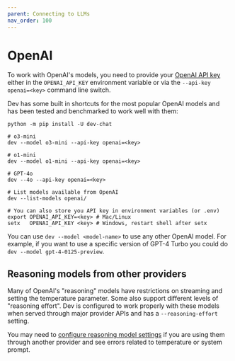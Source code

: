 ```yaml
---
parent: Connecting to LLMs
nav_order: 100
---
```


# OpenAI

To work with OpenAI's models, you need to provide your
[OpenAI API key](https://help.openai.com/en/articles/4936850-where-do-i-find-my-secret-api-key)
either in the `OPENAI_API_KEY` environment variable or
via the `--api-key openai=<key>` command line switch.

Dev has some built in shortcuts for the most popular OpenAI models and
has been tested and benchmarked to work well with them:

```
python -m pip install -U dev-chat

# o3-mini
dev --model o3-mini --api-key openai=<key>

# o1-mini
dev --model o1-mini --api-key openai=<key>

# GPT-4o
dev --4o --api-key openai=<key>

# List models available from OpenAI
dev --list-models openai/

# You can also store you API key in environment variables (or .env)
export OPENAI_API_KEY=<key> # Mac/Linux
setx   OPENAI_API_KEY <key> # Windows, restart shell after setx
```

You can use `dev --model <model-name>` to use any other OpenAI model.
For example, if you want to use a specific version of GPT-4 Turbo
you could do `dev --model gpt-4-0125-preview`.

## Reasoning models from other providers

Many of OpenAI's 
"reasoning" models have restrictions on streaming and setting the temperature parameter.
Some also support different levels of "reasoning effort".
Dev is configured to work properly with these models
when served through major provider APIs and
has a `--reasoning-effort` setting.

You may need to [configure reasoning model settings](/docs/config/reasoning.html)
if you are using them through another provider
and see errors related to temperature or system prompt.
